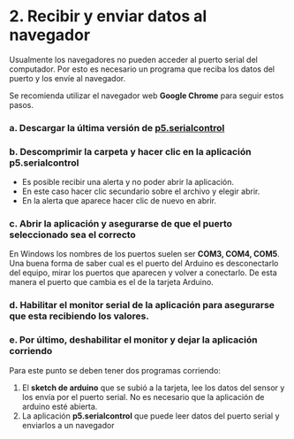# 2. Recibir y enviar datos al navegador

Usualmente los navegadores no pueden acceder al puerto serial del computador. Por esto es necesario un programa que reciba los datos del puerto y los envíe al navegador. 

Se recomienda utilizar el navegador web **Google Chrome** para seguir estos pasos.

### a. Descargar la última versión de [p5.serialcontrol](https://github.com/vanevery/p5.serialcontrol/releases)

### b. Descomprimir la carpeta y hacer clic en la aplicación p5.serialcontrol

* Es posible recibir una alerta y no poder abrir la aplicación.
* En este caso hacer clic secundario sobre el archivo y elegir abrir.
* En la alerta que aparece hacer clic de nuevo en abrir.

### c. Abrir la aplicación y asegurarse de que el puerto seleccionado sea el correcto

En Windows los nombres de los puertos suelen ser **COM3, COM4, COM5**. Una buena forma de saber cual es el puerto del Arduino es desconectarlo del equipo, mirar los puertos que aparecen y volver a conectarlo. De esta manera el puerto que cambia es el de la tarjeta Arduino.

### d. Habilitar el monitor serial de la aplicación para asegurarse que esta recibiendo los valores.

### e. Por último, deshabilitar el monitor y dejar la aplicación corriendo

Para este punto se deben tener dos programas corriendo: 

1. El **sketch de arduino** que se subió a la tarjeta, lee los datos del sensor y los envía por el puerto serial. No es necesario que la aplicación de arduino esté abierta. 
2. La aplicación **p5.serialcontrol** que puede leer datos del puerto serial y enviarlos a un navegador

### 



